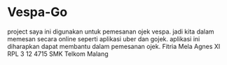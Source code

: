# Vespa-Go
project saya ini digunakan untuk pemesanan ojek vespa. jadi kita dalam memesan secara online seperti aplikasi uber dan gojek. aplikasi ini diharapkan dapat membantu dalam pemesanan ojek.
Fitria Mela Agnes XI RPL 3 12 4715 SMK Telkom Malang
